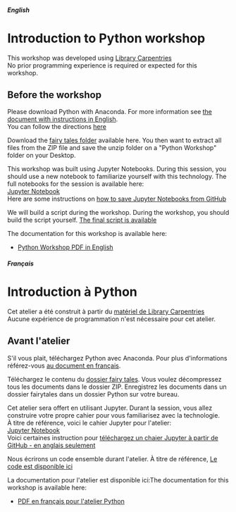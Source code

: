 ##### English
# Introduction to Python workshop

This workshop was developed using [Library Carpentries](https://librarycarpentry.org/lc-python-intro/) <br>
No prior programming experience is required or expected for this workshop.

## Before the workshop

Please download Python with Anaconda. For more information see [the document with instructions in English](https://github.com/Code4LibMontreal/IntroductionPython/blob/main/Downloading%20Anaconda.pdf).<br>
You can follow the directions [here](https://librarycarpentry.org/lc-python-intro/setup.html) <br>

Download the [fairy tales folder](https://github.com/Code4LibMontreal/IntroductionPython/tree/main/fairytales) available here. You then want to extract all files from the ZIP file and save the unzip folder on a "Python Workshop" folder on your Desktop.

This workshop was built using Jupyter Notebooks. During this session, you should use a new notebook to familiarize yourself with this technology.
The full notebooks for the session is available here: <br>
[Jupyter Notebook](https://github.com/Code4LibMontreal/IntroductionPython/blob/main/pythonWorkshop_BiblioTECH_2022.ipynb)<br>
Here are some instructions on [how to save Jupyter Notebooks from GitHub](https://stackoverflow.com/questions/45622602/how-to-save-jupyter-notebooks-from-github)

We will build a script during the workshop. During the workshop, you should build the script yourself. [The final script is available](https://github.com/Code4LibMontreal/IntroductionPython/blob/main/Python_ReadFiles.ipynb)

The documentation for this workshop is available here:
* [Python Workshop PDF in English](https://github.com/Code4LibMontreal/IntroductionPython/blob/main/BiblioTECH_PythonWorkshop.pdf)

##### Français
# Introduction à Python

Cet atelier a été construit à partir du [matériel de Library Carpentries](https://librarycarpentry.org/lc-python-intro/) <br>
Aucune expérience de programmation n'est nécessaire pour cet atelier.

## Avant l'atelier

S'il vous plait, téléchargez Python avec Anaconda. Pour plus d'informations référez-vous [au document en français](https://github.com/Code4LibMontreal/IntroductionPython/blob/main/Downloading%20Anaconda.pdf).<br>

Téléchargez le contenu du [dossier fairy tales](https://github.com/Code4LibMontreal/IntroductionPython/tree/main/fairytales). Vous voulez décompressez tous les documents dans le dossier ZIP. Enregistrez les documents dans un dossier fairytales dans un dossier Python sur votre bureau. 

Cet atelier sera offert en utilisant Jupyter. Durant la session, vous allez construire votre propre cahier pour vous familiarisez avec la technologie.  
À titre de référence, voici le cahier Jupyter pour l'atelier: <br>
[Jupyter Notebook](https://github.com/Code4LibMontreal/IntroductionPython/blob/main/pythonWorkshop_BiblioTECH_2022.ipynb)<br>
Voici certaines instruction pour [téléchargez un chaier Jupyter à partir de GitHub - en anglais seulement](https://stackoverflow.com/questions/45622602/how-to-save-jupyter-notebooks-from-github)

Nous écrirons un code ensemble durant l'atelier. À titre de référence, [Le code est disponible ici](https://github.com/Code4LibMontreal/IntroductionPython/blob/main/Python_ReadFiles.ipynb)

La documentation pour l'atelier est disponible ici:The documentation for this workshop is available here:
* [PDF en français pour l'atelier Python](https://github.com/Code4LibMontreal/IntroductionPython/blob/main/BiblioTECH_AtelierPython.pdf)
